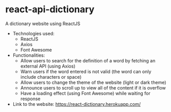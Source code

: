 # react-api-dictionary
A dictionary website using ReactJS

* Technologies used: 
  * ReactJS
  * Axios
  * Font Awesome
* Functionalities:
  * Allow users to search for the definition of a word by fetching an external API (using Axios)
  * Warn users if the word entered is not valid (the word can only include characters or space)
  * Allow users to change the theme of the website (light or dark theme)
  * Announce users to scroll up to view all of the content if it is overflow
  * Have a loading effect (using Font Awesome) while waiting for response
* Link to the website: https://react-dictionary.herokuapp.com/

